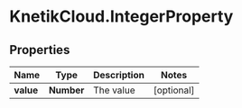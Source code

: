 # KnetikCloud.IntegerProperty

## Properties
Name | Type | Description | Notes
------------ | ------------- | ------------- | -------------
**value** | **Number** | The value | [optional] 


